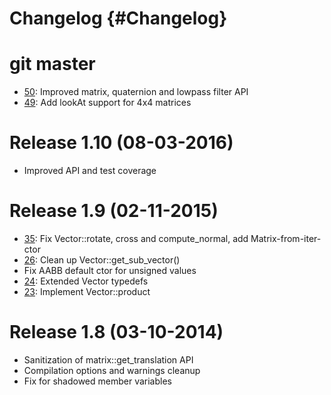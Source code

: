 # Changelog {#Changelog}

# git master

* [50](https://github.com/Eyescale/vmmlib/pull/50):
  Improved matrix, quaternion and lowpass filter API
* [49](https://github.com/Eyescale/vmmlib/pull/49):
  Add lookAt support for 4x4 matrices

# Release 1.10 (08-03-2016)

* Improved API and test coverage

# Release 1.9 (02-11-2015)

* [35](https://github.com/Eyescale/vmmlib/pull/35):
  Fix Vector::rotate, cross and compute_normal, add Matrix-from-iter-ctor
* [26](https://github.com/Eyescale/vmmlib/pull/26):
  Clean up Vector::get_sub_vector()
* Fix AABB default ctor for unsigned values
* [24](https://github.com/Eyescale/vmmlib/pull/24):
  Extended Vector typedefs
* [23](https://github.com/Eyescale/vmmlib/pull/23):
  Implement Vector::product

# Release 1.8 (03-10-2014)

* Sanitization of matrix::get_translation API
* Compilation options and warnings cleanup
* Fix for shadowed member variables
